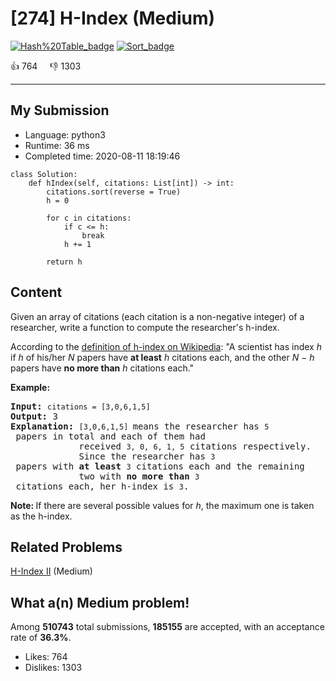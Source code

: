 # [274] H-Index (Medium)

[![Hash%20Table_badge](https://img.shields.io/badge/topic-Hash%20Table-green.svg)](https://leetcode.com/problems/h-index/)  [![Sort_badge](https://img.shields.io/badge/topic-Sort-green.svg)](https://leetcode.com/problems/h-index/) 

:+1: 764 &nbsp; &nbsp; :thumbsdown: 1303

---

## My Submission

- Language: python3
- Runtime: 36 ms
- Completed time: 2020-08-11 18:19:46

```python3
class Solution:
    def hIndex(self, citations: List[int]) -> int:
        citations.sort(reverse = True)
        h = 0
        
        for c in citations:
            if c <= h:
                break
            h += 1

        return h
```

## Content
<p>Given an array of citations (each citation is a non-negative integer) of a researcher, write a function to compute the researcher&#39;s h-index.</p>

<p>According to the <a href="https://en.wikipedia.org/wiki/H-index" target="_blank">definition of h-index on Wikipedia</a>: &quot;A scientist has index <i>h</i> if <i>h</i> of his/her <i>N</i> papers have <b>at least</b> <i>h</i> citations each, and the other <i>N &minus; h</i> papers have <b>no more than</b> <i>h</i> citations each.&quot;</p>

<p><b>Example:</b></p>

<pre>
<b>Input:</b> <code>citations = [3,0,6,1,5]</code>
<b>Output:</b> 3 
<strong>Explanation: </strong><code>[3,0,6,1,5] </code>means the researcher has <code>5</code> papers in total and each of them had 
             received <code>3, 0, 6, 1, 5</code> citations respectively. 
&nbsp;            Since the researcher has <code>3</code> papers with <b>at least</b> <code>3</code> citations each and the remaining 
&nbsp;            two with <b>no more than</b> <code>3</code> citations each, her h-index is <code>3</code>.</pre>

<p><strong>Note:&nbsp;</strong>If there are several possible values for <em>h</em>, the maximum one is taken as the h-index.</p>


## Related Problems
[H-Index II](https://leetcode.com/problems/h-index-ii/) (Medium) <br>

## What a(n) Medium problem!
Among **510743** total submissions, **185155** are accepted, with an acceptance rate of **36.3%**. <br>

- Likes: 764
- Dislikes: 1303

